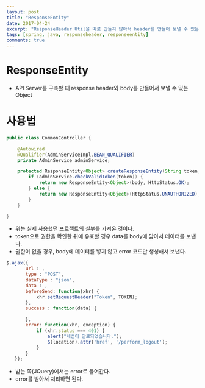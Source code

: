 ```yaml
---
layout: post
title: "ResponseEntity"
date: 2017-04-24
excerpt: "ResponseHeader Util을 따로 만들지 않아서 header를 만들어 보낼 수 있는 데이터 타입"
tags: [spring, java, responseheader, responseentity]
comments: true
---
```


# ResponseEntity

 - API Server를 구축할 때 response header와 body를 만들어서 보낼 수 있는 Object

# 사용법

```java
public class CommonController {

	@Autowired
	@Qualifier(AdminServiceImpl.BEAN_QUALIFIER)
	private AdminService adminService;

	protected ResponseEntity<Object> createResponseEntity(String token, Object body) {
		if (adminService.checkValidToken(token)) {
			return new ResponseEntity<Object>(body, HttpStatus.OK);
		} else {
			return new ResponseEntity<Object>(HttpStatus.UNAUTHORIZED);
		}
	}

}
```

 - 위는 실제 사용했던 프로젝트의 실부를 가져온 것이다.
 - token으로 권한을 확인한 뒤에 유효할 경우 data를 body에 담아서 데이터를 보낸다.
 - 권한이 없을 경우, body에 데이터를 넣지 않고 error 코드만 생성해서 보낸다.

 ```javascript
 $.ajax({
 		url : ,
 		type : "POST",
 		dataType : "json",
 		data : ,
 		beforeSend: function(xhr) {
 			xhr.setRequestHeader("Token", TOKEN);
 		},
 		success : function(data) {

 		},
 		error: function(xhr, exception) {
 			if (xhr.status === 401) {
 				alert("세션이 만료되었습니다.");
 				$(location).attr('href', '/perform_logout');
 			}
 		}
 	});
 ```

  - 받는 쪽(JQuery)에서는 error로 들어간다.
  - error를 받아서 처리하면 된다.
